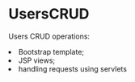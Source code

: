 # UsersCRUD
Users CRUD operations:
<li>Bootstrap template; 
  <li>JSP views; 
    <li>handling requests using servlets
